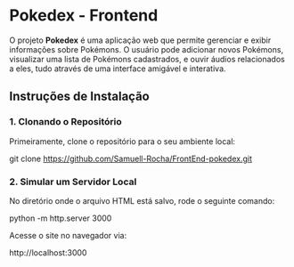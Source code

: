 # Pokedex - Frontend

O projeto **Pokedex** é uma aplicação web que permite gerenciar e exibir informações sobre Pokémons. O usuário pode adicionar novos Pokémons, visualizar uma lista de Pokémons cadastrados, e ouvir áudios relacionados a eles, tudo através de uma interface amigável e interativa.

## Instruções de Instalação

### 1. Clonando o Repositório

Primeiramente, clone o repositório para o seu ambiente local:

git clone https://github.com/Samuell-Rocha/FrontEnd-pokedex.git

### 2.  Simular um Servidor Local

No diretório onde o arquivo HTML está salvo, rode o seguinte comando:

python -m http.server 3000

Acesse o site no navegador via:

http://localhost:3000



